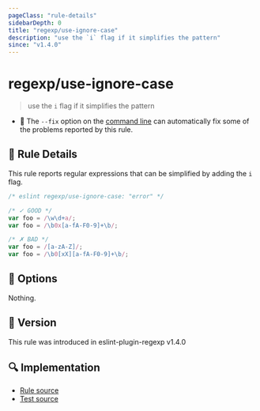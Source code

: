 ```yaml
---
pageClass: "rule-details"
sidebarDepth: 0
title: "regexp/use-ignore-case"
description: "use the `i` flag if it simplifies the pattern"
since: "v1.4.0"
---
```

# regexp/use-ignore-case

> use the `i` flag if it simplifies the pattern

- :wrench: The `--fix` option on the [command line](https://eslint.org/docs/user-guide/command-line-interface#fixing-problems) can automatically fix some of the problems reported by this rule.

## :book: Rule Details

This rule reports regular expressions that can be simplified by adding the `i` flag.

<eslint-code-block fix>

```js
/* eslint regexp/use-ignore-case: "error" */

/* ✓ GOOD */
var foo = /\w\d+a/;
var foo = /\b0x[a-fA-F0-9]+\b/;

/* ✗ BAD */
var foo = /[a-zA-Z]/;
var foo = /\b0[xX][a-fA-F0-9]+\b/;
```

</eslint-code-block>

## :wrench: Options

Nothing.

## :rocket: Version

This rule was introduced in eslint-plugin-regexp v1.4.0

## :mag: Implementation

- [Rule source](https://github.com/ota-meshi/eslint-plugin-regexp/blob/master/lib/rules/use-ignore-case.ts)
- [Test source](https://github.com/ota-meshi/eslint-plugin-regexp/blob/master/tests/lib/rules/use-ignore-case.ts)
